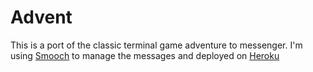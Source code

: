 # Advent

This is a port of the classic terminal game adventure to messenger.
I'm using [Smooch](https://smooch.io) to manage the messages and deployed on [Heroku](https://heroku.com)
